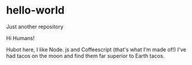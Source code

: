 # hello-world
Just another repository

Hi Humans!

Hubot here, I like Node. js and Coffeescript (that's what I'm made of!)
I've had tacos on the moon and find them far superior to Earth tacos.
